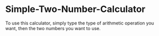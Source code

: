 # Simple-Two-Number-Calculator
To use this calculator, simply type the type of arithmetic operation you want, then the two numbers you want to use.
